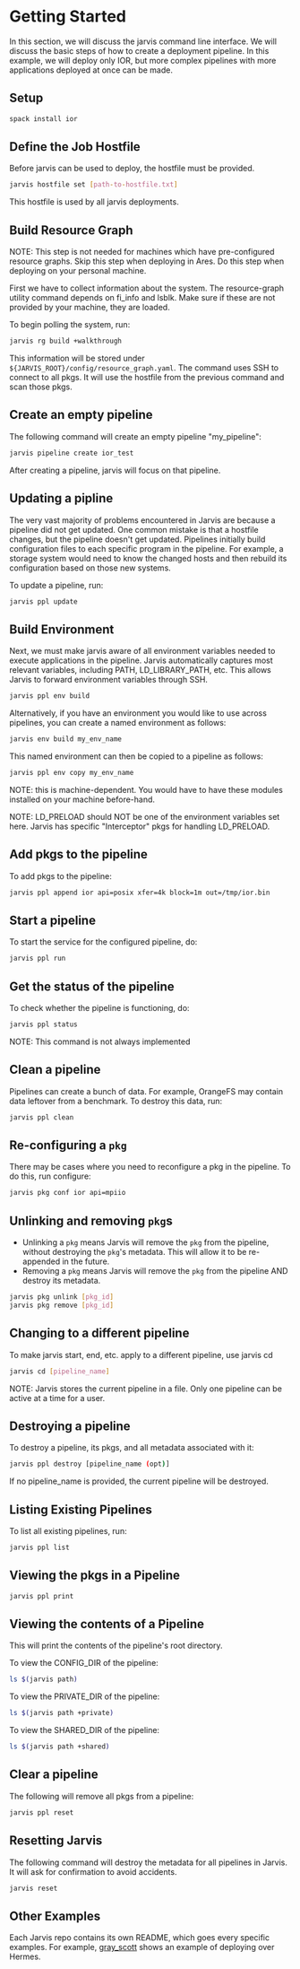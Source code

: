 # Getting Started

In this section, we will discuss the jarvis command line interface.
We will discuss the basic steps of how to create a deployment
pipeline. In this example, we will deploy only IOR, but more complex
pipelines with more applications deployed at once can be made.

## Setup

```bash
spack install ior
```

## Define the Job Hostfile

Before jarvis can be used to deploy, the hostfile must be provided.

```bash
jarvis hostfile set [path-to-hostfile.txt]
```

This hostfile is used by all jarvis deployments.

## Build Resource Graph

NOTE: This step is not needed for machines which have pre-configured
resource graphs. Skip this step when deploying in Ares. Do this step
when deploying on your personal machine.

First we have to collect information about the system. The resource-graph
utility command depends on fi_info and lsblk. Make sure if these are not
provided by your machine, they are loaded.

To begin polling the system, run:

```bash
jarvis rg build +walkthrough
```

This information will be stored under `${JARVIS_ROOT}/config/resource_graph.yaml`. The command uses SSH to connect to all pkgs. It will use the hostfile from the previous command and scan those pkgs.

## Create an empty pipeline

The following command will create an empty pipeline "my_pipeline":

```bash
jarvis pipeline create ior_test
```

After creating a pipeline, jarvis will focus on that pipeline.

## Updating a pipline

The very vast majority of problems encountered in Jarvis are because
a pipeline did not get updated. One common mistake is that a hostfile
changes, but the pipeline doesn't get updated. Pipelines initially
build configuration files to each specific program in the pipeline.
For example, a storage system would need to know the changed hosts
and then rebuild its configuration based on those new systems.

To update a pipeline, run:
```bash
jarvis ppl update
```

## Build Environment

Next, we must make jarvis aware of all environment variables needed
to execute applications in the pipeline. Jarvis automatically
captures most relevant variables, including PATH, LD_LIBRARY_PATH,
etc. This allows Jarvis to forward environment variables through SSH.

```bash
jarvis ppl env build
```

Alternatively, if you have an environment you would like to use
across pipelines, you can create a named environment as follows:

```bash
jarvis env build my_env_name
```

This named environment can then be copied to a pipeline as follows:
```bash
jarvis ppl env copy my_env_name
```

NOTE: this is machine-dependent. You would have to have these modules
installed on your machine before-hand.

NOTE: LD_PRELOAD should NOT be one of the environment variables set here.
Jarvis has specific "Interceptor" pkgs for handling LD_PRELOAD.

## Add pkgs to the pipeline

To add pkgs to the pipeline:

```bash
jarvis ppl append ior api=posix xfer=4k block=1m out=/tmp/ior.bin
```

## Start a pipeline

To start the service for the configured pipeline, do:

```bash
jarvis ppl run
```

## Get the status of the pipeline

To check whether the pipeline is functioning, do:

```bash
jarvis ppl status
```

NOTE: This command is not always implemented

## Clean a pipeline

Pipelines can create a bunch of data. For example, OrangeFS may contain
data leftover from a benchmark. To destroy this data, run:

```bash
jarvis ppl clean
```

## Re-configuring a `pkg`

There may be cases where you need to reconfigure a pkg in the pipeline.
To do this, run configure:

```bash
jarvis pkg conf ior api=mpiio
```

## Unlinking and removing `pkg`s

- Unlinking a `pkg` means Jarvis will remove the `pkg` from the pipeline,
  without destroying the `pkg`'s metadata. This will allow it to be
  re-appended in the future.
- Removing a `pkg` means Jarvis will remove the `pkg` from the pipeline
  AND destroy its metadata.

```bash
jarvis pkg unlink [pkg_id]
jarvis pkg remove [pkg_id]
```

## Changing to a different pipeline

To make jarvis start, end, etc. apply to a different pipeline,
use jarvis cd

```bash
jarvis cd [pipeline_name]
```

NOTE: Jarvis stores the current pipeline in a file. Only one
pipeline can be active at a time for a user.

## Destroying a pipeline

To destroy a pipeline, its pkgs, and all metadata associated with it:

```bash
jarvis ppl destroy [pipeline_name (opt)]
```

If no pipeline_name is provided, the current pipeline will be destroyed.

## Listing Existing Pipelines

To list all existing pipelines, run:

```bash
jarvis ppl list
```

## Viewing the pkgs in a Pipeline

```bash
jarvis ppl print
```

## Viewing the contents of a Pipeline

This will print the contents of the pipeline's root directory.

To view the CONFIG_DIR of the pipeline:
```bash
ls $(jarvis path)
```

To view the PRIVATE_DIR of the pipeline:
```bash
ls $(jarvis path +private)
```

To view the SHARED_DIR of the pipeline:
```bash
ls $(jarvis path +shared)
```

## Clear a pipeline

The following will remove all pkgs from a pipeline:
```bash
jarvis ppl reset
```

## Resetting Jarvis

The following command will destroy the metadata for all pipelines in Jarvis.
It will ask for confirmation to avoid accidents.

```bash
jarvis reset
```

## Other Examples

Each Jarvis repo contains its own README, which goes every specific examples.
For example, [gray_scott](https://github.com/scs-lab/jarvis-cd/blob/master/builtin/builtin/gray_scott/README.md)
shows an example of deploying over Hermes.
